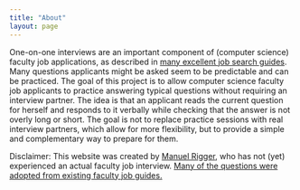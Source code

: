 ```yaml
---
title: "About"
layout: page
---
```


One-on-one interviews are an important component of (computer science) faculty job applications, as described in [many excellent job search guides](https://csguides.github.io/grad-job-guide/interviewing/#interview-questions). Many questions applicants might be asked seem to be predictable and can be practiced. The goal of this project is to allow computer science faculty job applicants to practice answering typical questions without requiring an interview partner. The idea is that an applicant reads the current question for herself and responds to it verbally while checking that the answer is not overly long or short. The goal is not to replace practice sessions with real interview partners, which allow for more flexibility, but to provide a simple and complementary way to prepare for them.

Disclaimer: This website was created by [Manuel Rigger](https://www.manuelrigger.at/), who has not (yet) experienced an actual faculty job interview. [Many of the questions were adopted from existing faculty job guides.](2020/12/18/ack.html)
